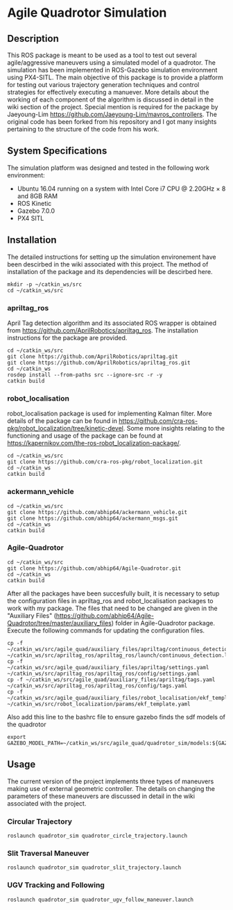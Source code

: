 # Agile Quadrotor Simulation

## Description
This ROS package is meant to be used as a tool to test out several agile/aggressive maneuvers using a simulated model of a 
quadrotor. The simulation has been implemented in ROS-Gazebo simulation environment using PX4-SITL. The main objective of
this package is to provide a platform for testing out various trajectory generation techniques and control strategies for
effectively executing a manuever. More details about the working of each component of the algorithm is discussed in detail
in the wiki section of the project. Special mention is required for the package by Jaeyoung-Lim https://github.com/Jaeyoung-Lim/mavros_controllers. The original code has been forked from his repository and I got many insights
pertaining to the structure of the code from his work. 

## System Specifications
The simulation platform was designed and tested in the following work environment:
* Ubuntu 16.04 running on a system with Intel Core i7 CPU @ 2.20GHz × 8 and 8GB RAM
* ROS Kinetic
* Gazebo 7.0.0
* PX4 SITL 


## Installation
The detailed instructions for setting up the simulation environement have been descirbed in the wiki associated with this project. The method of installation of the package and its dependencies will be descirbed here.

```shell
mkdir -p ~/catkin_ws/src
cd ~/catkin_ws/src  
```
### apriltag_ros 
April Tag detection algorithm and its associated ROS wrapper is obtained from https://github.com/AprilRobotics/apriltag_ros. The installation instructions for the package are provided.
```shell
cd ~/catkin_ws/src  
git clone https://github.com/AprilRobotics/apriltag.git
git clone https://github.com/AprilRobotics/apriltag_ros.git
cd ~/catkin_ws 
rosdep install --from-paths src --ignore-src -r -y
catkin build
```

### robot_localisation 
robot_localisation package is used for implementing Kalman filter. More details of the package can be found in https://github.com/cra-ros-pkg/robot_localization/tree/kinetic-devel. Some more insights relating to the functioning and usage of the package can be found at https://kapernikov.com/the-ros-robot_localization-package/. 

```shell
cd ~/catkin_ws/src  
git clone https://github.com/cra-ros-pkg/robot_localization.git
cd ~/catkin_ws 
catkin build
```

### ackermann_vehicle 

```shell
cd ~/catkin_ws/src  
git clone https://github.com/abhip64/ackermann_vehicle.git
git clone https://github.com/abhip64/ackermann_msgs.git
cd ~/catkin_ws 
catkin build
```

### Agile-Quadrotor 
```shell
cd ~/catkin_ws/src  
git clone https://github.com/abhip64/Agile-Quadrotor.git
cd ~/catkin_ws 
catkin build
```

After all the packages have been succesfully built, it is necessary to setup the configuration files in apriltag_ros and robot_localisation packages to work with my package. The files that need to be changed are given in the "Auxiliary Files" (https://github.com/abhip64/Agile-Quadrotor/tree/master/auxiliary_files) folder in Agile-Quadrotor package. Execute the following commands for updating the configuration files.

```shell
cp -f ~/catkin_ws/src/agile_quad/auxiliary_files/apriltag/continuous_detection.launch ~/catkin_ws/src/apriltag_ros/apriltag_ros/launch/continuous_detection.launch
cp -f ~/catkin_ws/src/agile_quad/auxiliary_files/apriltag/settings.yaml ~/catkin_ws/src/apriltag_ros/apriltag_ros/config/settings.yaml
cp -f ~/catkin_ws/src/agile_quad/auxiliary_files/apriltag/tags.yaml ~/catkin_ws/src/apriltag_ros/apriltag_ros/config/tags.yaml
cp -f ~/catkin_ws/src/agile_quad/auxiliary_files/robot_localisation/ekf_template.yaml ~/catkin_ws/src/robot_localization/params/ekf_template.yaml
```

Also add this line to the bashrc file to ensure gazebo finds the sdf models of the quadrotor

```shell
export GAZEBO_MODEL_PATH=~/catkin_ws/src/agile_quad/quadrotor_sim/models:${GAZEBO_MODEL_PATH}
```

## Usage

The current version of the project implements three types of maneuvers making use of external geometric controller. The details on changing the parameters of these maneuvers are discussed in detail in the wiki associated with the project.

### Circular Trajectory
```shell
roslaunch quadrotor_sim quadrotor_circle_trajectory.launch
```

### Slit Traversal Maneuver
```shell
roslaunch quadrotor_sim quadrotor_slit_trajectory.launch
```

### UGV Tracking and Following
```shell
roslaunch quadrotor_sim quadrotor_ugv_follow_maneuver.launch 
```





